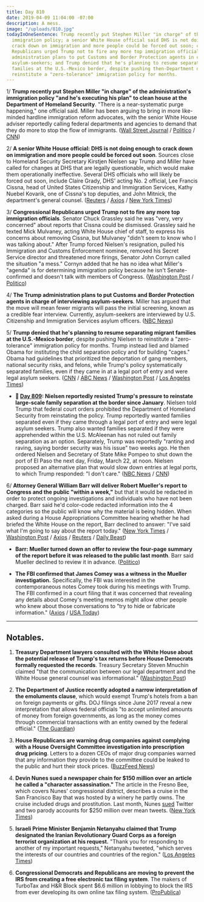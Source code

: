 ```yaml
---
title: Day 810
date: 2019-04-09 11:04:00 -07:00
description: A mess.
image: "/uploads/810.jpg"
todayInOneSentence: Trump recently put Stephen Miller "in charge" of the administration's
  immigration policy; a senior White House official said DHS is not doing enough to
  crack down on immigration and more people could be forced out soon; congressional
  Republicans urged Trump not to fire any more top immigration officials; the Trump
  administration plans to put Customs and Border Protection agents in charge of interviewing
  asylum-seekers; and Trump denied that he's planning to resume separating migrant
  families at the U.S.-Mexico border, despite pushing then-Department of Nielsen to
  reinstitute a "zero-tolerance" immigration policy for months.
---
```


1/ **Trump recently put Stephen Miller "in charge" of the administration's immigration policy "and he's executing his plan" to clean house at the Department of Homeland Security**. "There is a near-systematic purge happening," one official said. Miller has been arguing to bring in more like-minded hardline immigration reform advocates, with the senior White House adviser reportedly calling federal departments and agencies to demand that they do more to stop the flow of immigrants. ([Wall Street Journal](https://www.wsj.com/articles/white-house-seeks-tighter-grip-on-immigration-policy-11554757291) / [Politico](https://www.politico.com/story/2019/04/07/stephen-miller-trump-immigration-1260431) / [CNN](https://www.cnn.com/2019/04/08/politics/miller-nielsen-trump-immigration-homeland-security/index.html))

2/ **A senior White House official: DHS is not doing enough to crack down on immigration and more people could be forced out soon**. Sources close to Homeland Security Secretary Kirstjen Nielsen say Trump and Miller have called for changes at DHS that are legally questionable, which would make them operationally ineffective. Several DHS officials who will likely be forced out soon, include Claire Grady, DHS' acting No. 2 official, Lee Francis Cissna, head of United States Citizenship and Immigration Services, Kathy Nuebel Kovarik, one of Cissna's top deputies, and John Mitnick, the department's general counsel. ([Reuters](https://www.reuters.com/article/us-usa-immigration-homeland/more-trump-firings-of-senior-u-s-immigration-officials-seen-likely-idUSKCN1RL29B) / [Axios](https://www.axios.com/donald-trump-border-security-immigration-plan-3659270b-18f9-4d32-b0ff-2dd9a5c9b59e.html) / [New York Times](https://www.nytimes.com/2019/04/08/us/politics/randolph-alles-secret-service.html))

3/ **Congressional Republicans urged Trump not to fire any more top immigration officials**. Senator Chuck Grassley said he was "very, very concerned" about reports that Cissna could be dismissed. Grassley said he texted Mick Mulvaney, acting White House chief of staff, to express his concerns about removing Cissna, but Mulvaney "didn't seem to know who I was talking about." After Trump forced Nielsen's resignation, pulled his Immigration and Customs Enforcement nominee, removed his Secret Service director and threatened more firings, Senator John Cornyn called the situation "a mess." Cornyn added that he has no idea what Miller's "agenda" is for determining immigration policy because he isn't Senate-confirmed and doesn't talk with members of Congress. ([Washington Post](https://www.washingtonpost.com/politics/grassley-warns-white-house-not-to-oust-any-more-top-immigration-officials/2019/04/08/0b896e26-5a55-11e9-b8e3-b03311fbbbfe_story.html) / [Politico](https://www.politico.com/story/2019/04/08/trump-hill-dhs-1262097))

4/ **The Trump administration plans to put Customs and Border Protection agents in charge of interviewing asylum-seekers**. Miller has argued that the move will mean fewer migrants will pass the initial screening, known as a credible fear interview. Currently, asylum-seekers are interviewed by U.S. Citizenship and Immigration Services asylum officers. ([NBC News](https://www.nbcnews.com/politics/immigration/trump-admin-wants-make-asylum-harder-putting-border-agents-charge-n992436))

5/ **Trump denied that he's planning to resume separating migrant families at the U.S.-Mexico border**, despite pushing Nielsen to reinstitute a "zero-tolerance" immigration policy for months. Trump instead lied and blamed Obama for instituting the child separation policy and for building "cages." Obama had guidelines that prioritized the deportation of gang members, national security risks, and felons, while Trump's policy systematically separated families, even if they came in at a legal port of entry and were legal asylum seekers. ([CNN](https://www.cnn.com/2019/04/09/politics/donald-trump-family-separation-border/index.html) / [ABC News](https://abcnews.go.com/Politics/trump-denies-resuming-tolerance-child-separation-policy/story?id=62273052) / [Washington Post](https://www.washingtonpost.com/immigration/trump-denies-plan-to-separate-migrant-families-blames-obama-for-cages/2019/04/09/25457caa-5ae7-11e9-a00e-050dc7b82693_story.html) / [Los Angeles Times](https://www.latimes.com/opinion/enterthefray/la-ol-trump-border-obama-family-separations-20190409-story.html))

* **📌 [Day 809](https://whatthefuckjusthappenedtoday.com/2019/04/08/day-809/#2-nielsen-reportedly-resisted-trumps): Nielsen reportedly resisted Trump's pressure to reinstate large-scale family separation at the border since January**. Nielsen told Trump that federal court orders prohibited the Department of Homeland Security from reinstating the policy. Trump reportedly wanted families separated even if they came through a legal port of entry and were legal asylum seekers. Trump also wanted families separated if they were apprehended within the U.S. McAleenan has not ruled out family separation as an option. Separately, Trump was reportedly "ranting and raving, saying border security was his issue" two weeks ago. He then ordered Nielsen and Secretary of State Mike Pompeo to shut down the port of El Paso the next day, Friday, March 22, at noon. Nielsen proposed an alternative plan that would slow down entries at legal ports, to which Trump responded: "I don't care." ([NBC News](https://www.nbcnews.com/politics/white-house/trump-has-months-been-urging-administration-reinstate-child-separation-policy-n992021) / [CNN](https://www.cnn.com/2019/04/08/politics/trump-family-separation-el-paso-kirstjen-nielsen/index.html))

6/ **Attorney General William Barr will deliver Robert Mueller's report to Congress and the public "within a week,"** but that it would be redacted in order to protect ongoing investigations and individuals who have not been charged. Barr said he'd color-code redacted information into the 4 categories so the public will know why the material is being hidden. When asked during a House Appropriations Committee hearing whether he had briefed the White House on the report, Barr declined to answer: "I've said what I'm going to say about the report today." ([New York Times](https://www.nytimes.com/2019/04/09/us/politics/william-barr-testimony.html) / [Washington Post](https://www.washingtonpost.com/world/national-security/attorney-general-barr-to-appear-before-house-appropriations-committee-where-he-could-face-questions-on-mueller-report/2019/04/08/57dbc076-5a0f-11e9-9625-01d48d50ef75_story.html) / [Axios](https://www.axios.com/bill-barr-mueller-report-within-a-week-6f8f2bca-f8e5-46c1-bbd8-746d3435718e.html) / [Reuters](https://www.reuters.com/article/us-usa-trump-russia-barr-idUSKCN1RL12V) / [Daily Beast](https://www.thedailybeast.com/attorney-general-bill-barr-im-not-giving-congress-unredacted-mueller-report))

* **Barr: Mueller turned down an offer to review the four-page summary of the report before it was released to the public last month**. Barr said Mueller declined to review it in advance. ([Politico](https://www.politico.com/story/2019/04/09/barr-testimony-mueller-report-1263383))

* **The FBI confirmed that James Comey was a witness in the Mueller investigation.** Specifically, the FBI was interested in the contemporaneous notes Comey took during his meetings with Trump. The FBI confirmed in a court filing that it was concerned that revealing any details about Comey's meeting memos might allow other people who knew about those conversations to "try to hide or fabricate information." ([Axios](https://www.axios.com/fbi-comey-mueller-probe-witness-over-trump-notes-9d89c7e4-2a40-4daa-a429-c159b879caa2.html) / [USA Today](https://twitter.com/bradheath/status/1115429074133032960))

---

## Notables.

1. **Treasury Department lawyers consulted with the White House about the potential release of Trump's tax returns before House Democrats formally requested the records**. Treasury Secretary Steven Mnuchin claimed "that the communication between our legal department and the White House general counsel was informational." ([Washington Post](https://www.washingtonpost.com/business/economy/white-house-treasury-lawyers-discussed-trumps-tax-returns-before-democrats-request-mnuchin-says/2019/04/09/9693618e-5ad2-11e9-842d-7d3ed7eb3957_story.html))

2. **The Department of Justice recently adopted a narrow interpretation of the emoluments clause**, which would exempt Trump's hotels from a ban on foreign payments or gifts. DOJ filings since June 2017 reveal a new interpretation that allows federal officials "to accept unlimited amounts of money from foreign governments, as long as the money comes through commercial transactions with an entity owned by the federal official." ([The Guardian](https://www.theguardian.com/us-news/2019/apr/09/dojs-new-stance-on-foreign-payments-or-gifts-to-trump-blurs-lines-experts))

3. **House Republicans are warning drug companies against complying with a House Oversight Committee investigation into prescription drug pricing**. Letters to a dozen CEOs of major drug companies warned that any information they provide to the committee could be leaked to the public and hurt their stock prices. ([BuzzFeed News](https://www.buzzfeednews.com/article/paulmcleod/republicans-warn-drug-companies-oversight-investigation))

4. **Devin Nunes sued a newspaper chain for $150 million over an article he called a "character assassination."** The article in the Fresno Bee, which covers Nunes' congressional district, describes a cruise in the San Francisco Bay that was hosted by a winery he partly owns. The cruise included drugs and prostitution. Last month, Nunes [sued](https://whatthefuckjusthappenedtoday.com/2019/03/19/day-789/) Twitter and two parody accounts for $250 million over mean tweets. ([New York Times](https://www.nytimes.com/2019/04/09/us/politics/devin-nunes-fresno-bee-lawsuit.html))

5. **Israeli Prime Minister Benjamin Netanyahu claimed that Trump designated the Iranian Revolutionary Guard Corps as a foreign terrorist organization at his request.** "Thank you for responding to another of my important requests," Netanyahu tweeted, "which serves the interests of our countries and countries of the region." ([Los Angeles Times](https://www.latimes.com/world/la-fg-israel-netanyahu-iran-revolutionary-guard-election-20190408-story.html))

6. **Congressional Democrats and Republicans are moving to prevent the IRS from creating a free electronic tax filing system**. The makers of TurboTax and H&R Block spent $6.6 million in lobbying to block the IRS from ever developing its own online tax filing system. ([ProPublica](https://www.propublica.org/article/congress-is-about-to-ban-the-government-from-offering-free-online-tax-filing-thank-turbotax))